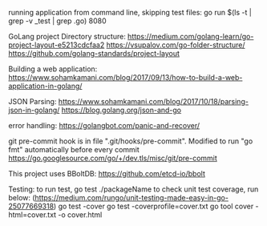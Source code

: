 running application from command line, skipping test files:
    go run $(ls -t | grep -v _test | grep .go) 8080

GoLang project Directory structure:
    https://medium.com/golang-learn/go-project-layout-e5213cdcfaa2
    https://vsupalov.com/go-folder-structure/
    https://github.com/golang-standards/project-layout
    
Building a web application:
    https://www.sohamkamani.com/blog/2017/09/13/how-to-build-a-web-application-in-golang/
    
JSON Parsing:
    https://www.sohamkamani.com/blog/2017/10/18/parsing-json-in-golang/
    https://blog.golang.org/json-and-go
    
error handling:
    https://golangbot.com/panic-and-recover/
    
git pre-commit hook is in file ".git/hooks/pre-commit". Modified to run "go fmt" automatically before every commit
    https://go.googlesource.com/go/+/dev.tls/misc/git/pre-commit
    
This project uses BBoltDB:
    https://github.com/etcd-io/bbolt
    
Testing:
    to run test, 
        go test ./packageName
    to check unit test coverage, run below: (https://medium.com/rungo/unit-testing-made-easy-in-go-25077669318)
    go test -cover
    go test -coverprofile=cover.txt
    go tool cover -html=cover.txt -o cover.html